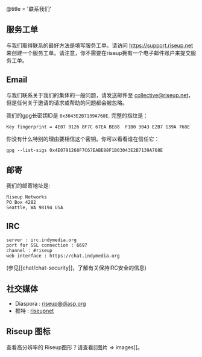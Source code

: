 @title = '联系我们'

## 服务工单

与我们取得联系的最好方法是填写服务工单。请访问 https://support.riseup.net 来创建一个服务工单。请注意，你不需要在riseup拥有一个电子邮件账户来提交服务工单。

## Email

与我们联系关于我们的集体的一般问题，请发送邮件至 collective@riseup.net，但是任何关于邀请的请求或帮助的问题都会被忽略。

我们的gpg长密钥ID是 `0x3043E2B7139A768E`. 完整的指纹是：

	Key fingerprint = 4E07 9126 8F7C 67EA BE88  F1B0 3043 E2B7 139A 768E

你没有什么特别的理由要相信这个密钥。你可以看看谁在信任它：

	gpg --list-sigs 0x4E0791268F7C67EABE88F1B03043E2B7139A768E


## 邮寄

我们的邮寄地址是:

	Riseup Networks
	PO Box 4282
	Seattle, WA 98194 USA


## IRC

	server : irc.indymedia.org
	port for SSL connection : 6697
	channel : #riseup
	web interface : https://chat.indymedia.org


(参见[[chat/chat-security]]，了解有关保持IRC安全的信息)

## 社交媒体

* Diaspora : [riseup@diasp.org](https://diasp.org/people/e6901810cb670133bdbb782bcb452bd5)
* 推特 : [riseupnet](https://twitter.com/riseupnet)

## Riseup 图标

查看高分辨率的 Riseup图形？请查看[[图片 => images]]。
